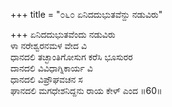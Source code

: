 +++
title = "೦೬೦ ಏನಿದದುಭುತವೆನ್ದು ನಡುವಿರು"

+++
ಏನಿದದುಭುತವೆಂದು ನಡುವಿರು  
ಳಾ ನರೇಶ್ವರನಮಳ ವೇದ ವಿ  
ಧಾನದಲಿ ತಚ್ಛಾಂತಿಗೋಸುಗ ಕರೆಸಿ ಭೂಸುರರ  
ದಾನದಲಿ ವಿವಿಧಾಗ್ನಿಕಾರ್ಯ ವಿ  
ಧಾನದಲಿ ವಿಪ್ರೌಘವಚನ ಸ  
ಘಾನದಲಿ ಮಗಧೇಶನಿದ್ದನು ರಾಯ ಕೇಳ್ ಎಂದ      ॥60॥